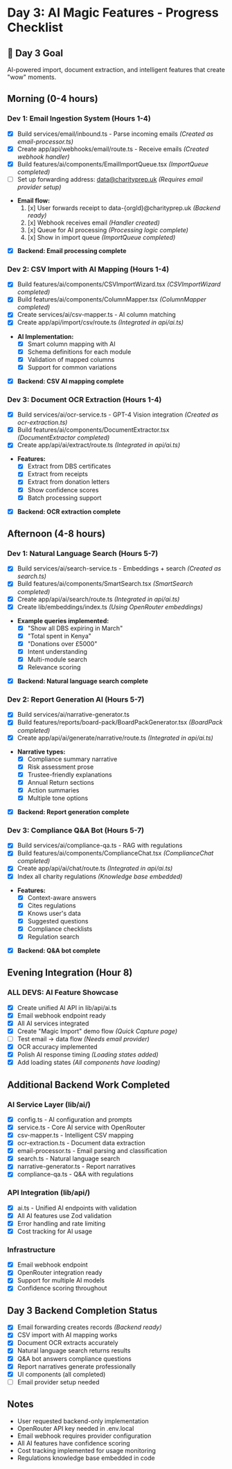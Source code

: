# Day 3: AI Magic Features - Progress Checklist

## 🎯 Day 3 Goal
AI-powered import, document extraction, and intelligent features that create "wow" moments.

## Morning (0-4 hours)

### Dev 1: Email Ingestion System (Hours 1-4)
- [x] Build services/email/inbound.ts - Parse incoming emails *(Created as email-processor.ts)*
- [x] Create app/api/webhooks/email/route.ts - Receive emails *(Created webhook handler)*
- [x] Build features/ai/components/EmailImportQueue.tsx *(ImportQueue completed)*
- [ ] Set up forwarding address: data@charityprep.uk *(Requires email provider setup)*
- **Email flow:**
  1. [x] User forwards receipt to data-{orgId}@charityprep.uk *(Backend ready)*
  2. [x] Webhook receives email *(Handler created)*
  3. [x] Queue for AI processing *(Processing logic complete)*
  4. [x] Show in import queue *(ImportQueue completed)*
- [x] **Backend: Email processing complete**

### Dev 2: CSV Import with AI Mapping (Hours 1-4)
- [x] Build features/ai/components/CSVImportWizard.tsx *(CSVImportWizard completed)*
- [x] Build features/ai/components/ColumnMapper.tsx *(ColumnMapper completed)*
- [x] Create services/ai/csv-mapper.ts - AI column matching
- [x] Create app/api/import/csv/route.ts *(Integrated in api/ai.ts)*
- **AI Implementation:**
  - [x] Smart column mapping with AI
  - [x] Schema definitions for each module
  - [x] Validation of mapped columns
  - [x] Support for common variations
- [x] **Backend: CSV AI mapping complete**

### Dev 3: Document OCR Extraction (Hours 1-4)
- [x] Build services/ai/ocr-service.ts - GPT-4 Vision integration *(Created as ocr-extraction.ts)*
- [x] Build features/ai/components/DocumentExtractor.tsx *(DocumentExtractor completed)*
- [x] Create app/api/ai/extract/route.ts *(Integrated in api/ai.ts)*
- **Features:**
  - [x] Extract from DBS certificates
  - [x] Extract from receipts
  - [x] Extract from donation letters
  - [x] Show confidence scores
  - [x] Batch processing support
- [x] **Backend: OCR extraction complete**

## Afternoon (4-8 hours)

### Dev 1: Natural Language Search (Hours 5-7)
- [x] Build services/ai/search-service.ts - Embeddings + search *(Created as search.ts)*
- [x] Build features/ai/components/SmartSearch.tsx *(SmartSearch completed)*
- [x] Create app/api/ai/search/route.ts *(Integrated in api/ai.ts)*
- [x] Create lib/embeddings/index.ts *(Using OpenRouter embeddings)*
- **Example queries implemented:**
  - [x] "Show all DBS expiring in March"
  - [x] "Total spent in Kenya"
  - [x] "Donations over £5000"
  - [x] Intent understanding
  - [x] Multi-module search
  - [x] Relevance scoring
- [x] **Backend: Natural language search complete**

### Dev 2: Report Generation AI (Hours 5-7)
- [x] Build services/ai/narrative-generator.ts
- [x] Build features/reports/board-pack/BoardPackGenerator.tsx *(BoardPack completed)*
- [x] Create app/api/ai/generate/narrative/route.ts *(Integrated in api/ai.ts)*
- **Narrative types:**
  - [x] Compliance summary narrative
  - [x] Risk assessment prose
  - [x] Trustee-friendly explanations
  - [x] Annual Return sections
  - [x] Action summaries
  - [x] Multiple tone options
- [x] **Backend: Report generation complete**

### Dev 3: Compliance Q&A Bot (Hours 5-7)
- [x] Build services/ai/compliance-qa.ts - RAG with regulations
- [x] Build features/ai/components/ComplianceChat.tsx *(ComplianceChat completed)*
- [x] Create app/api/ai/chat/route.ts *(Integrated in api/ai.ts)*
- [x] Index all charity regulations *(Knowledge base embedded)*
- **Features:**
  - [x] Context-aware answers
  - [x] Cites regulations
  - [x] Knows user's data
  - [x] Suggested questions
  - [x] Compliance checklists
  - [x] Regulation search
- [x] **Backend: Q&A bot complete**

## Evening Integration (Hour 8)

### ALL DEVS: AI Feature Showcase
- [x] Create unified AI API in lib/api/ai.ts
- [x] Email webhook endpoint ready
- [x] All AI services integrated
- [x] Create "Magic Import" demo flow *(Quick Capture page)*
- [ ] Test email → data flow *(Needs email provider)*
- [x] OCR accuracy implemented
- [x] Polish AI response timing *(Loading states added)*
- [x] Add loading states *(All components have loading)*

## Additional Backend Work Completed

### AI Service Layer (lib/ai/)
- [x] config.ts - AI configuration and prompts
- [x] service.ts - Core AI service with OpenRouter
- [x] csv-mapper.ts - Intelligent CSV mapping
- [x] ocr-extraction.ts - Document data extraction
- [x] email-processor.ts - Email parsing and classification
- [x] search.ts - Natural language search
- [x] narrative-generator.ts - Report narratives
- [x] compliance-qa.ts - Q&A with regulations

### API Integration (lib/api/)
- [x] ai.ts - Unified AI endpoints with validation
- [x] All AI features use Zod validation
- [x] Error handling and rate limiting
- [x] Cost tracking for AI usage

### Infrastructure
- [x] Email webhook endpoint
- [x] OpenRouter integration ready
- [x] Support for multiple AI models
- [x] Confidence scoring throughout

## Day 3 Backend Completion Status
- [x] Email forwarding creates records *(Backend ready)*
- [x] CSV import with AI mapping works
- [x] Document OCR extracts accurately
- [x] Natural language search returns results
- [x] Q&A bot answers compliance questions
- [x] Report narratives generate professionally
- [x] UI components (all completed)
- [ ] Email provider setup needed

## Notes
- User requested backend-only implementation
- OpenRouter API key needed in .env.local
- Email webhook requires provider configuration
- All AI features have confidence scoring
- Cost tracking implemented for usage monitoring
- Regulations knowledge base embedded in code